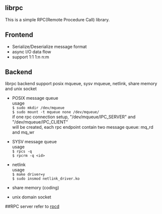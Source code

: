 ## librpc
This is a simple RPC(Remote Procedure Call) library.

## Frontend

* Serialize/Deserialize message format
* async I/O data flow
* support 1:1 1:n n:m

## Backend
librpc backend support posix mqueue, sysv mqueue, netlink, share memory and unix socket

* POSIX message queue  
  usage  
  `$ sudo mkdir /dev/mqueue`  
  `$ sudo mount -t mqueue none /dev/mqueue/`  
  if one rpc connection setup, "/dev/mqueue/IPC_SERVER" and "/dev/mqueue/IPC_CLIENT"  
  will be created, each rpc endpoint contain two message queue: mq_rd and mq_wr  

* SYSV message queue  
  usage  
  `$ rpcs -q`  
  `$ rpcrm -q <id>`  

* netlink  
  usage  
  `$ make driver=y`  
  `$ sudo insmod netlink_driver.ko`  

* share memory (coding)

* unix domain socket  

##RPC server
refer to [rpcd](https://github.com/gozfree/rpcd)

